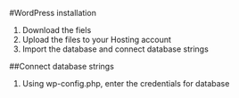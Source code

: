 #WordPress installation
1. Download the fiels
2. Upload the files to your Hosting account
3. Import the database and connect database strings

##Connect database strings

1. Using wp-config.php, enter the credentials for database
